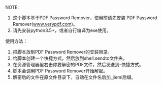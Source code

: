 NOTE:
1. 这个脚本基于PDF Password Remover，使用前请先安装 PDF Password Remover(www.verypdf.com)。
2. 请先安装python3.5+，或者自行编译为exe使用。

使用方法：
1. 把脚本放到PDF Password Remover的安装目录。
2. 给脚本创建一个快捷方式，然后放到shell:sendto文件夹。
3. 在资源管理器里右击你要解密的PDF文件，然后发送到-快捷方式。
4. 脚本会调用PDF Password Remover开始解密。
5. 解密后的文件在原文件目录下，自动在文件名后加_jiemi后缀。
